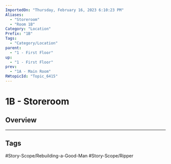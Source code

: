 ```yaml
---
ImportedOn: "Thursday, February 16, 2023 6:10:23 PM"
Aliases:
  - "Storeroom"
  - "Room 1B"
Category: "Location"
Prefix: "1B"
Tags:
  - "Category/Location"
parent:
  - "1 - First Floor"
up:
  - "1 - First Floor"
prev:
  - "1A - Main Room"
RWtopicId: "Topic_6415"
---
```

# 1B - Storeroom
## Overview

---
## Tags
#Story-Scope/Rebuilding-a-Good-Man #Story-Scope/Ripper

